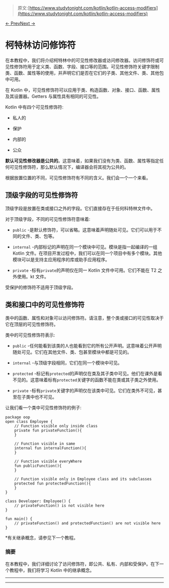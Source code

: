 > 原文:[https://www.studytonight.com/kotlin/kotlin-access-modifiers](https://www.studytonight.com/kotlin/kotlin-access-modifiers)

[← Prev](/kotlin/kotlin-getter-and-setter-functions "Kotlin Getter and Setter")[Next →](/kotlin/kotlin-inheritance "Kotlin Inheritance")

# 柯特林访问修饰符

在本教程中，我们将介绍柯特林中的可见性修改器或访问修改器。访问修饰符或可见性修饰符用于定义类、函数、字段、接口等的范围。可见性修饰符关键字限制类、函数、属性等的使用，并声明它们是否在它们的子类、其他文件、类、其他包中可用。

在 Kotlin 中，可见性修饰符可以应用于类、构造函数、对象、接口、函数、属性及其设置器。Getters 与属性具有相同的可见性。

Kotlin 中有四个可见性修饰符:

*   私人的

*   保护

*   内部的

*   公众

**默认可见性修改器是公共的**。这意味着，如果我们没有为类、函数、属性等指定任何可见性修饰符，那么默认情况下，编译器会将其视为公共的。

根据放置位置的不同，可见性修饰符有不同的含义。我们会一个一个来看。

## 顶级字段的可见性修饰符

顶级字段是放置在类或接口之外的字段。它们直接存在于任何科特林文件中。

对于顶级字段，不同的可见性修饰符意味着:

*   `public` -是默认修饰符，可以省略。这意味着声明随处可见。它们可以用于不同的文件、类、包等。

*   `internal` -内部标记的声明在同一个模块中可见。模块是指一起编译的一组 Kotlin 文件。在项目开发过程中，我们可以在同一个项目中有多个模块。其他模块可以是支持主应用程序的库或助手应用程序。

*   `private` -标有`private`的声明仅在同一 Kotlin 文件中可用。它们不能在 T2 之外使用。kt 文件。

受保护的修饰符不适用于顶级字段。

## 类和接口中的可见性修饰符

类中的函数、属性和对象可以访问修饰符。请注意，整个类或接口的可见性取决于它在顶层的可见性修饰符。

类中的可见性修饰符表示:

*   `public` -任何能看到该类的人也能看到它的所有公开声明。这意味着公开声明随处可见。它们在其他文件、类、包甚至模块中都是可见的。

*   `internal` -与顶级字段相同，它们在同一个模块中可见。

*   `protected` -标记有`protected`的声明仅在类及其子类中可见。他们在课外是看不见的。这意味着标有`protected`关键字的函数不能在类或其子类之外使用。

*   `private` -标有`private`关键字的声明仅在该类中可见。它们在类外不可见，甚至在子类中也不可见。

让我们看一个类中可见性修饰符的例子:

```
package oop
open class Employee {
    // Function visible only inside class
    private fun privateFunction(){
    }

    // Function visible in same
    internal fun internalFunction(){
    }

    // Function visible everyWhere
    fun publicFunction(){
    }

    // Function visible only in Employee class and its subclasses
    protected fun protectedFunction(){
    }
}

class Developer: Employee() {
    // privateFunction() is not visible here
}

fun main() {
    // privateFunction() and protectedFunction() are not visible here
}
```

*有关继承概念，请参见下一个教程。

### 摘要

在本教程中，我们详细讨论了访问修饰符，即公共、私有、内部和受保护。在下一个教程中，我们将学习 Kotlin 中的继承概念。

* * *

* * *